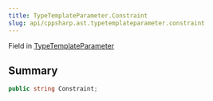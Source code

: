 ```yaml
---
title: TypeTemplateParameter.Constraint
slug: api/cppsharp.ast.typetemplateparameter.constraint
---
```

Field in [TypeTemplateParameter](/api/cppsharp/ast/typetemplateparameter)

## Summary



```csharp
public string Constraint;
```

